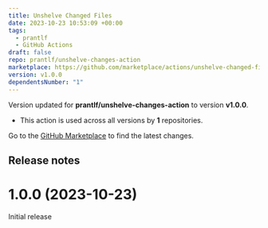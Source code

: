 ```yaml
---
title: Unshelve Changed Files
date: 2023-10-23 10:53:09 +00:00
tags:
  - prantlf
  - GitHub Actions
draft: false
repo: prantlf/unshelve-changes-action
marketplace: https://github.com/marketplace/actions/unshelve-changed-files
version: v1.0.0
dependentsNumber: "1"
---
```



Version updated for **prantlf/unshelve-changes-action** to version **v1.0.0**.
- This action is used across all versions by **1** repositories.

Go to the [GitHub Marketplace](https://github.com/marketplace/actions/unshelve-changed-files) to find the latest changes.

## Release notes

# 1.0.0 (2023-10-23)

Initial release
